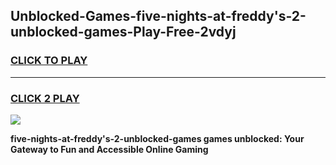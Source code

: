 
## Unblocked-Games-five-nights-at-freddy's-2-unblocked-games-Play-Free-2vdyj
<h3>
<a href="https://premium76.site?title=five-nights-at-freddy's-2-unblocked-games&ref=19M">CLICK TO PLAY</a></h3>
<hr>

<h3>
<a href="https://premium76.site?title=five-nights-at-freddy's-2-unblocked-games&ref=19M">CLICK 2 PLAY</a>
  
</h3>

<a href="https://premium76.site?title=five-nights-at-freddy's-2-unblocked-games&ref=19M"><img src="https://clearcache.store/games.png"></a>


**five-nights-at-freddy's-2-unblocked-games games unblocked: Your Gateway to Fun and Accessible Online Gaming**

